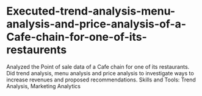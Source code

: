 # Executed-trend-analysis-menu-analysis-and-price-analysis-of-a-Cafe-chain-for-one-of-its-restaurents
Analyzed the Point of sale data of a Cafe chain for one of its restaurants. Did trend analysis, menu analysis and price analysis to investigate ways to increase revenues and proposed recommendations.  Skills and Tools:  Trend Analysis, Marketing Analytics

